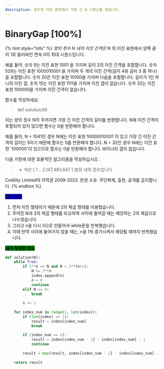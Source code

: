 ```yaml
---
description: 정수의 이진 표현에서 가장 긴 0 시퀀스를 찾습니다.
---
```


# BinaryGap \[100%]

{% hint style="info" %}
_양의 정수 N 내의 이진 간격은_ N 의 이진 표현에서 양쪽 끝이 1로 둘러싸인 연속 0의 최대 시퀀스입니다.

예를 들어, 숫자 9는 이진 표현 1001 을 가지며 길이 2의 이진 간격을 포함합니다. 숫자 529는 이진 표현 1000010001 을 가지며 두 개의 이진 간격(길이 4와 길이 3 중 하나)을 포함합니다. 숫자 20은 이진 표현 10100을 가지며 다음을 포함합니다. 길이가 1인 하나의 이진 갭. 숫자 15는 이진 표현 1111을 가지며 이진 갭이 없습니다. 숫자 32는 이진 표현 100000을 가지며 이진 간격이 없습니다.

함수를 작성하세요:

> def solution(N)

이는 양의 정수 N이 주어지면 가장 긴 이진 간격의 길이를 반환합니다. N에 이진 간격이 포함되어 있지 않으면 함수는 0을 반환해야 합니다.

예를 들어, N = 1041인 경우 N에는 이진 표현 10000010001 이 있고 가장 긴 이진 간격의 길이는 5이기 때문에 함수는 5를 반환해야 합니다. N = 32인 경우 N에는 이진 표현 '100000'이 있으므로 함수는 0을 반환해야 합니다. 바이너리 갭이 없습니다.

다음 가정에 대한 효율적인 알고리즘을 작성하십시오 .

> * N은 \[ 1 .. 2,147,483,647 ] 범위 내의 정수입니다 .



Codility Limited의 저작권 2009-2023. 판권 소유. 무단복제, 출판, 공개를 금지합니다.
{% endhint %}



<mark style="background-color:blue;">**접근 방법**</mark>

1. 먼저 이진 형태이기 때문에 2의 제곱 형태를 이용했습니다.
2. 주어진 N과 2의 제곱 형태를 비교하여 사이에 들어갈 때는 해당하는 2의 제곱으로 나누었습니다.
3. 그리고 n을 다시 0으로 만들어서 while문을 반복했습니다.
4. 이때 만약 사이에 들어가지 않을 때는, n을 1씩 증가시켜서 해당될 때까지 반복했습니다.



<mark style="background-color:green;">**내가 작성한 코드**</mark>

```python
def solution(N):
    while True:
        if 2**n <= N and N < 2**(n+1):
            N %= 2**n
            index.append(n)
            n = 0
            continue
        elif N == 0:
            break
    
        n += 1
    
    for index_num in range(1, len(index)):
        if (len(index) == 1):
            result = index[index_num]
            break
        
        if (index_num == 1):
            result = index[index_num - 1] - index[index_num] - 1
            continue
    
        result = max(result, index[index_num - 1] - index[index_num] - 1)
    
    return result
```
